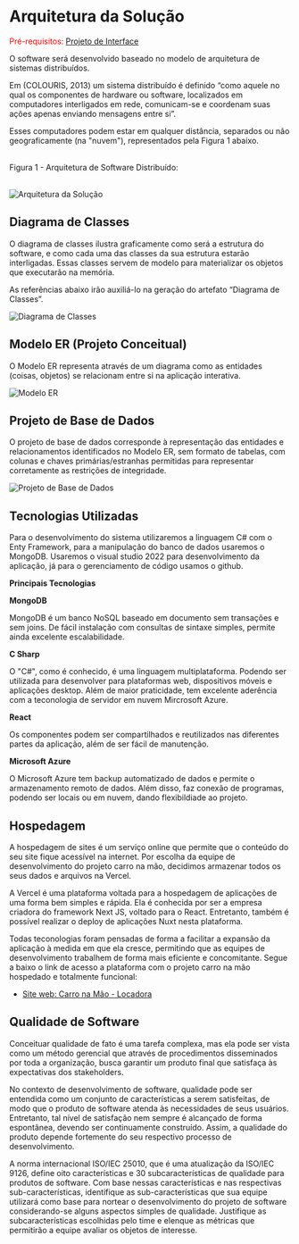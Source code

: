 # Arquitetura da Solução

<span style="color:red">Pré-requisitos: <a href="3-Projeto de Interface.md"> Projeto de Interface</a></span>

O software será desenvolvido baseado no modelo de arquitetura de sistemas distribuídos.

Em (COLOURIS, 2013) um sistema distribuído é definido “como aquele no qual os componentes de hardware ou software, localizados em computadores interligados em rede, comunicam-se e coordenam suas ações apenas enviando mensagens entre si”. 

Esses computadores podem estar em qualquer distância, separados ou não geograficamente (na "nuvem"), representados pela Figura 1 abaixo.
<br></br>

Figura 1 - Arquitetura de Software Distribuído:
<br></br>

![Arquitetura da Solução](img/arquitetura_v2.png)

## Diagrama de Classes

O diagrama de classes ilustra graficamente como será a estrutura do software, e como cada uma das classes da sua estrutura estarão interligadas. Essas classes servem de modelo para materializar os objetos que executarão na memória.

As referências abaixo irão auxiliá-lo na geração do artefato “Diagrama de Classes”.


![Diagrama de Classes](img/DiagramaClasse02.png)

## Modelo ER (Projeto Conceitual)

O Modelo ER representa através de um diagrama como as entidades (coisas, objetos) se relacionam entre si na aplicação interativa.

![Modelo ER](img/modeloER.png)

## Projeto de Base de Dados

O projeto de base de dados corresponde à representação das entidades e relacionamentos identificados no Modelo ER, sem formato de tabelas, com colunas e chaves primárias/estranhas permitidas para representar corretamente as restrições de integridade.

![Projeto de Base de Dados](img/ModeloRelacional02.jpeg)

## Tecnologias Utilizadas

Para o desenvolvimento do sistema utilizaremos a linguagem C# com o Enty Framework, para a manipulação do banco de dados usaremos o MongoDB. Usaremos o visual studio 2022 para desenvolvimento da aplicação, já para o gerenciamento de código usamos o github.


**Principais Tecnologias**

**MongoDB**

MongoDB é um banco NoSQL baseado em documento sem transações e sem joins. De fácil instalação com consultas de sintaxe simples, permite ainda excelente escalabilidade.

**C Sharp**

O "C#", como é conhecido, é uma linguagem multiplataforma. Podendo ser utilizada para desenvolver para plataformas web, dispositivos móveis e aplicações desktop. Além de maior praticidade, tem excelente aderência com a teconologia de servidor em nuvem Mircrosoft Azure.

**React**

Os componentes podem ser compartilhados e reutilizados nas diferentes partes da aplicação, além de ser fácil de manutenção.

**Microsoft Azure**

O Microsoft Azure tem backup automatizado de dados e permite o armazenamento remoto de dados.
Além disso, faz conexão de programas, podendo ser locais ou em nuvem, dando flexibildiade ao projeto.


## Hospedagem

A hospedagem de sites é um serviço online que permite que o conteúdo do seu site fique acessível na internet. Por escolha da equipe de desenvolvimento do projeto carro na mão, decidimos armazenar todos os seus dados e arquivos na Vercel. 

A Vercel é uma plataforma voltada para a hospedagem de aplicações de uma forma bem simples e rápida. Ela é conhecida por ser a empresa criadora do framework Next JS, voltado para o React. Entretanto, também é possível realizar o deploy de aplicações Nuxt nesta plataforma.

Todas teconologias foram pensadas de forma a facilitar a expansão da aplicação à medida em que ela cresce, permitindo que as equipes de desenvolvimento trabalhem de forma mais eficiente e concomitante. Segue a baixo o link de acesso a plataforma com o projeto carro na mão hospedado e totalmente funcional:


* <a href="https://carronamao-three.vercel.app/">Site web: Carro na Mão - Locadora</a>


## Qualidade de Software

Conceituar qualidade de fato é uma tarefa complexa, mas ela pode ser vista como um método gerencial que através de procedimentos disseminados por toda a organização, busca garantir um produto final que satisfaça às expectativas dos stakeholders.

No contexto de desenvolvimento de software, qualidade pode ser entendida como um conjunto de características a serem satisfeitas, de modo que o produto de software atenda às necessidades de seus usuários. Entretanto, tal nível de satisfação nem sempre é alcançado de forma espontânea, devendo ser continuamente construído. Assim, a qualidade do produto depende fortemente do seu respectivo processo de desenvolvimento.

A norma internacional ISO/IEC 25010, que é uma atualização da ISO/IEC 9126, define oito características e 30 subcaracterísticas de qualidade para produtos de software.
Com base nessas características e nas respectivas sub-características, identifique as sub-características que sua equipe utilizará como base para nortear o desenvolvimento do projeto de software considerando-se alguns aspectos simples de qualidade. Justifique as subcaracterísticas escolhidas pelo time e elenque as métricas que permitirão a equipe avaliar os objetos de interesse.
